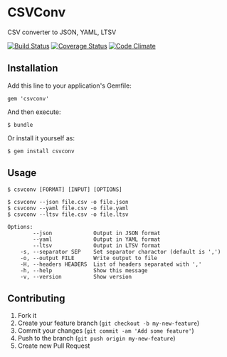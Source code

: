 # CSVConv

CSV converter to JSON, YAML, LTSV

[![Build Status](https://travis-ci.org/masa21kik/csvconv.png?branch=master)](https://travis-ci.org/masa21kik/csvconv)
[![Coverage Status](https://coveralls.io/repos/masa21kik/csvconv/badge.png)](https://coveralls.io/r/masa21kik/csvconv)
[![Code Climate](https://codeclimate.com/github/masa21kik/csvconv.png?branch=master)](https://codeclimate.com/github/masa21kik/csvconv)

## Installation

Add this line to your application's Gemfile:

    gem 'csvconv'

And then execute:

    $ bundle

Or install it yourself as:

    $ gem install csvconv

## Usage

    $ csvconv [FORMAT] [INPUT] [OPTIONS]

    $ csvconv --json file.csv -o file.json
    $ csvconv --yaml file.csv -o file.yaml
    $ csvconv --ltsv file.csv -o file.ltsv

    Options:
            --json             Output in JSON format
            --yaml             Output in YAML format
            --ltsv             Output in LTSV format
        -s, --separator SEP    Set separator charactor (default is ',')
        -o, --output FILE      Write output to file
        -H, --headers HEADERS  List of headers separated with ','
        -h, --help             Show this message
        -v, --version          Show version

## Contributing

1. Fork it
2. Create your feature branch (`git checkout -b my-new-feature`)
3. Commit your changes (`git commit -am 'Add some feature'`)
4. Push to the branch (`git push origin my-new-feature`)
5. Create new Pull Request
